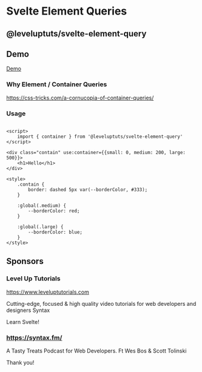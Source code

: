 # Svelte Element Queries

## @leveluptuts/svelte-element-query

## Demo

[Demo](https://svelte.dev/repl/6868af406d2947bf838ad415b823883d?version=3.42.1)

### Why Element / Container Queries

https://css-tricks.com/a-cornucopia-of-container-queries/

### Usage

```svelte

<script>
	import { container } from '@leveluptuts/svelte-element-query'
</script>

<div class="contain" use:container={{small: 0, medium: 200, large: 500}}>
	<h1>Hello</h1>
</div>

<style>
	.contain {
		border: dashed 5px var(--borderColor, #333);
	}

	:global(.medium) {
		--borderColor: red;
	}

	:global(.large) {
		--borderColor: blue;
	}
</style>

```

## Sponsors

### Level Up Tutorials

https://www.leveluptutorials.com

Cutting-edge, focused & high quality video tutorials for web developers and designers
Syntax

Learn Svelte!

### https://syntax.fm/

A Tasty Treats Podcast for Web Developers. Ft Wes Bos & Scott Tolinski

Thank you!